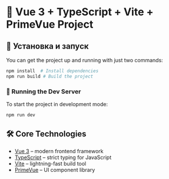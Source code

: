 # 📌 Vue 3 + TypeScript + Vite + PrimeVue Project

## 🚀 Установка и запуск

You can get the project up and running with just two commands:

```sh
npm install  # Install dependencies
npm run build # Build the project
```

### 📌 Running the Dev Server

To start the project in development mode:
```sh
npm run dev
```

## 🛠️ Core Technologies

- [Vue 3](https://vuejs.org/) – modern frontend framework
- [TypeScript](https://www.typescriptlang.org/) – strict typing for JavaScript
- [Vite](https://vitejs.dev/) – lightning-fast build tool
- [PrimeVue](https://primevue.org/) – UI component library
